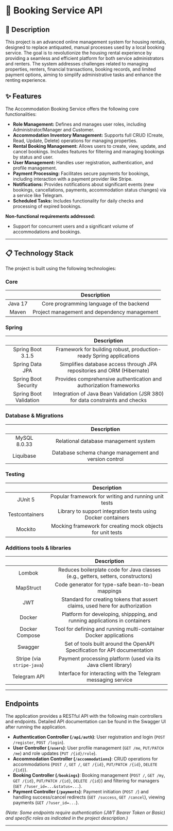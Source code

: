 # 🏩 Booking Service API

## 📜 Description

This project is an advanced online management system for housing rentals, designed to replace antiquated, manual processes used by a local booking service. The goal is to revolutionize the housing rental experience by providing a seamless and efficient platform for both service administrators and renters. The system addresses challenges related to managing properties, renters, financial transactions, booking records, and limited payment options, aiming to simplify administrative tasks and enhance the renting experience.

## ✨ Features
The Accommodation Booking Service offers the following core functionalities:

* **Role Management:** Defines and manages user roles, including Administrator/Manager and Customer.
* **Accommodation Inventory Management:** Supports full CRUD (Create, Read, Update, Delete) operations for managing properties.
* **Rental Booking Management:** Allows users to create, view, update, and cancel bookings. Includes features for filtering and managing bookings by status and user.
* **User Management:** Handles user registration, authentication, and profile management.
* **Payment Processing:** Facilitates secure payments for bookings, including interaction with a payment provider like Stripe.
* **Notifications:** Provides notifications about significant events (new bookings, cancellations, payments, accommodation status changes) via a service like Telegram.
* **Scheduled Tasks:** Includes functionality for daily checks and processing of expired bookings.

**Non-functional requirements addressed:**

* Support for concurrent users and a significant volume of accommodations and bookings.
---

## 📋 Technology Stack 
The project is built using the following technologies:

### Core

|           |                   Description                   |
|:---------:|:-----------------------------------------------:|
|  Java 17  |    Core programming language of the backend     |
|   Maven   |  Project management and dependency management   |

### Spring

|                         |                                    Description                                    |
|:-----------------------:|:---------------------------------------------------------------------------------:|
|    Spring Boot 3.1.5    |        Framework for building robust, production-ready Spring applications        |
|     Spring Data JPA     |      Simplifies database access through JPA repositories and ORM (Hibernate)      |
|  Spring Boot Security   |        Provides comprehensive authentication and authorization frameworks         |
| Spring Boot Validation  |   Integration of Java Bean Validation (JSR 380) for data constraints and checks   |

### Database & Migrations

|               |                        Description                        |
|:-------------:|:---------------------------------------------------------:|
| MySQL 8.0.33  |           Relational database management system           |
|   Liquibase   |   Database schema change management and version control   |

### Testing

|                 |                                 Description                                 |
|:---------------:|:---------------------------------------------------------------------------:|
|     JUnit 5     |            Popular framework for writing and running unit tests             |
| Testcontainers  |        Library to support integration tests using Docker containers         |
|     Mockito     |         Mocking framework for creating mock objects for unit tests          |

### Additions tools & libraries

|                            |                                   Description                                    |
|:--------------------------:|:--------------------------------------------------------------------------------:|
|           Lombok           | Reduces boilerplate code for Java classes (e.g., getters, setters, constructors) |
|         MapStruct          |                Code generator for type-safe bean-to-bean mappings                |
|            JWT             |   Standard for creating tokens that assert claims, used here for authorization   |
|           Docker           |    Platform for developing, shippping, and running applications in containers    |
|       Docker Compose       |        Tool for defining and running multi-container Docker applications         |
|          Swagger           |    Set of tools built around the OpenAPI Specification for API documentation     |
| Stripe (via `stripe-java`) |          Payment processing platform (used via its Java client library)          |
|        Telegram API        |          Interface for interacting with the Telegram messaging service           |
---

## Endpoints
The application provides a RESTful API with the following main controllers and endpoints. Detailed API documentation can be found in the Swagger UI after running the application.

* **Authentication Controller (`/api/auth`)**: User registration and login (`POST /register`, `POST /login`).
* **User Controller (`/users`)**: User profile management (`GET /me`, `PUT/PATCH /me`) and role updates (`PUT /{id}/role`).
* **Accommodation Controller (`/accommodations`)**: CRUD operations for accommodations (`POST /`, `GET /`, `GET /{id}`, `PUT/PATCH /{id}`, `DELETE /{id}`).
* **Booking Controller (`/bookings`)**: Booking management (`POST /`, `GET /my`, `GET /{id}`, `PUT/PATCH /{id}`, `DELETE /{id}`) and filtering for managers (`GET /?user_id=...&status=...`).
* **Payment Controller (`/payments`)**: Payment initiation (`POST /`) and handling success/cancel redirects (`GET /success`, `GET /cancel`), viewing payments (`GET /?user_id=...`).

*(Note: Some endpoints require authentication (JWT Bearer Token or Basic) and specific roles as indicated in the project description.)*

---
